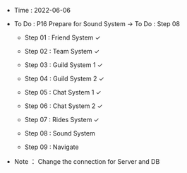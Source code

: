 - Time : 2022-06-06

- To Do : P16 Prepare for Sound System -> To Do : Step 08

    - Step 01 : Friend System ✓

    - Step 02 : Team System ✓

    - Step 03 : Guild System 1 ✓

    - Step 04 : Guild System 2 ✓

    - Step 05 : Chat System 1 ✓

    - Step 06 : Chat System 2 ✓

    - Step 07 : Rides System ✓
    
    - Step 08 : Sound System 
    
    - Step 09 : Navigate
 
- Note ： Change the connection for Server and DB
